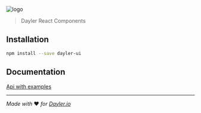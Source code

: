 ![logo](https://cdn.dayler.io/images/logo_dark.svg)
> Dayler React Components

## Installation
```bash
npm install --save dayler-ui
```

## Documentation
[Api with examples](https://ui.dayler.io)


---
*Made with* :heart: *for [Dayler.io](https://dayler.io)*
